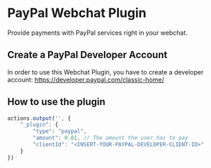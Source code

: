 # PayPal Webchat Plugin

Provide payments with PayPal services right in your webchat. 

## Create a PayPal Developer Account

In order to use this Webchat Plugin, you have to create a developer account: 
https://developer.paypal.com/classic-home/

## How to use the plugin

``` js
actions.output('', {
	"_plugin": {
		"type": "paypal",
		"amount": 0.01, // The amount the user has to pay
		"clientId": "<INSERT-YOUR-PAYPAL-DEVELOPER-CLIENT-ID>"
	}
})
```

